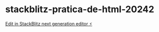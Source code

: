 # stackblitz-pratica-de-html-20242

[Edit in StackBlitz next generation editor ⚡️](https://stackblitz.com/~/github.com/LucasSoares482/stackblitz-pratica-de-html-20242)